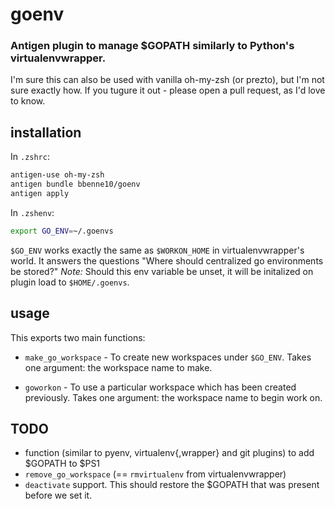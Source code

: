 # goenv
### Antigen plugin to manage $GOPATH similarly to Python's virtualenvwrapper.

I'm sure this can also be used with vanilla oh-my-zsh (or prezto), but I'm not
sure exactly how. If you tugure it out - please open a pull request, as I'd love
to know.

## installation

In `.zshrc`:

```sh
antigen-use oh-my-zsh
antigen bundle bbenne10/goenv
antigen apply
```

In `.zshenv`:
```sh
export GO_ENV=~/.goenvs
```

`$GO_ENV` works exactly the same as `$WORKON_HOME` in virtualenvwrapper's world.
It answers the questions "Where should centralized go environments be stored?"
*Note:* Should this env variable be unset, it will be initalized on plugin load
to `$HOME/.goenvs`.

## usage
This exports two main functions:

* `make_go_workspace` - To create new workspaces under `$GO_ENV`. Takes one
argument: the workspace name to make.

* `goworkon` -  To use a particular workspace which has been created previously.
Takes one argument: the workspace name to begin work on.

## TODO
* function (similar to pyenv, virtualenv{,wrapper} and git plugins) to add
$GOPATH to $PS1
* `remove_go_workspace` (== `rmvirtualenv` from virtualenvwrapper)
* `deactivate` support. This should restore the $GOPATH that was present before
we set it.

